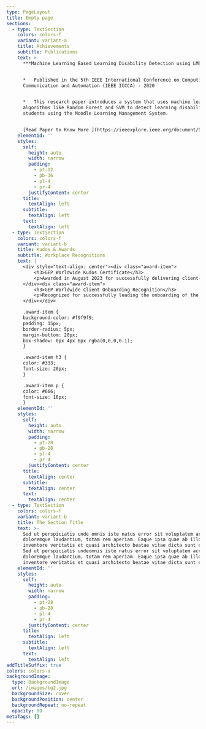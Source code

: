 ```yaml
---
type: PageLayout
title: Empty page
sections:
  - type: TextSection
    colors: colors-f
    variant: variant-a
    title: Achievements
    subtitle: Publications
    text: >
      ***Machine Learning Based Learning Disability Detection using LMS***


      *   Published in the 5th IEEE International Conference on Computing,
      Communication and Automation (IEEE ICCCA) - 2020


      *   This research paper introduces a system that uses machine learning
      algorithms like Random Forest and SVM to detect learning disabilities in
      students using the Moodle Learning Management System.


      [Read Paper to Know More ](https://ieeexplore.ieee.org/document/9250761)
    elementId: ''
    styles:
      self:
        height: auto
        width: narrow
        padding:
          - pt-12
          - pb-36
          - pl-4
          - pr-4
        justifyContent: center
      title:
        textAlign: left
      subtitle:
        textAlign: left
      text:
        textAlign: left
  - type: TextSection
    colors: colors-f
    variant: variant-b
    title: Kudos & Awards
    subtitle: Workplace Recognitions
    text: |
      <div style="text-align: center"><div class="award-item">
          <h3>GEP Worldwide Kudos Certificate</h3>
          <p>Awarded in August 2023 for successfully delivering client-critical enhancements, accelerating feature release timelines by 25%, and significantly improving overall team efficiency.</p>
      </div><div class="award-item">
          <h3>GEP Worldwide Client Onboarding Recognition</h3>
          <p>Recognized for successfully leading the onboarding of the ConocoPhillips client, ensuring a smooth transition and playing a pivotal role in enabling the client to go live, effectively supporting the TSO (Technical Support Operations) team during the process.</p>
      </div></div>

      .award-item {
      background-color: #f9f9f9;
      padding: 15px;
      border-radius: 5px;
      margin-bottom: 20px;
      box-shadow: 0px 4px 6px rgba(0,0,0,0.1);
      }

      .award-item h3 {
      color: #333;
      font-size: 20px;
      }

      .award-item p {
      color: #666;
      font-size: 16px;
      }
    elementId: ''
    styles:
      self:
        height: auto
        width: narrow
        padding:
          - pt-28
          - pb-28
          - pl-4
          - pr-4
        justifyContent: center
      title:
        textAlign: center
      subtitle:
        textAlign: center
      text:
        textAlign: center
  - type: TextSection
    colors: colors-f
    variant: variant-b
    title: The Section Title
    text: >-
      Sed ut perspiciatis unde omnis iste natus error sit voluptatem accusantium
      doloremque laudantium, totam rem aperiam. Eaque ipsa quae ab illo
      inventore veritatis et quasi architecto beatae vitae dicta sunt explicabo.
      Sed ut perspiciatis undeomnis iste natus error sit voluptatem accusantium
      doloremque laudantium, totam rem aperiam. Eaque ipsa quae ab illo
      inventore veritatis et quasi architecto beatae vitae dicta sunt explicabo.
    elementId: ''
    styles:
      self:
        height: auto
        width: narrow
        padding:
          - pt-28
          - pb-28
          - pl-4
          - pr-4
        justifyContent: center
      title:
        textAlign: left
      subtitle:
        textAlign: left
      text:
        textAlign: left
addTitleSuffix: true
colors: colors-a
backgroundImage:
  type: BackgroundImage
  url: /images/bg2.jpg
  backgroundSize: cover
  backgroundPosition: center
  backgroundRepeat: no-repeat
  opacity: 80
metaTags: []
---
```

